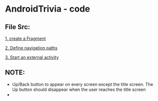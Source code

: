 AndroidTrivia - code
============================

File Src:
------------
 [1. create a Fragment](https://codelabs.developers.google.com/codelabs/kotlin-android-training-create-and-add-fragment/index.html?index=..%2F..android-kotlin-fundamentals#0)

[2. Define navigation paths](https://codelabs.developers.google.com/codelabs/kotlin-android-training-add-navigation/index.html?index=..%2F..android-kotlin-fundamentals#0)
 

[3. Start an external activity](https://codelabs.developers.google.com/codelabs/kotlin-android-training-start-external-activity/index.html?index=..%2F..android-kotlin-fundamentals#0)
 



NOTE:
-------------
*  Up/Back button to appear on every screen except the title screen. The Up button should disappear when the user reaches the title screen
* 